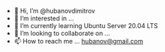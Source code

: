 - 👋 Hi, I’m @hubanovdimitrov
- 👀 I’m interested in ...
- 🌱 I’m currently learning Ubuntu Server 20.04 LTS
- 💞️ I’m looking to collaborate on ...
- 📫 How to reach me ... hubanov@gmail.com

<!---
hubanovdimitrov/hubanovdimitrov is a ✨ special ✨ repository because its `README.md` (this file) appears on your GitHub profile.
You can click the Preview link to take a look at your changes.
--->
